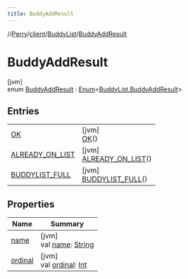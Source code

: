 ```yaml
---
title: BuddyAddResult
---
```

//[Perry](../../../../index.html)/[client](../../index.html)/[BuddyList](../index.html)/[BuddyAddResult](index.html)



# BuddyAddResult



[jvm]\
enum [BuddyAddResult](index.html) : [Enum](https://kotlinlang.org/api/latest/jvm/stdlib/kotlin/-enum/index.html)&lt;[BuddyList.BuddyAddResult](index.html)&gt;



## Entries


| | |
|---|---|
| [OK](-o-k/index.html) | [jvm]<br>[OK](-o-k/index.html)() |
| [ALREADY_ON_LIST](-a-l-r-e-a-d-y_-o-n_-l-i-s-t/index.html) | [jvm]<br>[ALREADY_ON_LIST](-a-l-r-e-a-d-y_-o-n_-l-i-s-t/index.html)() |
| [BUDDYLIST_FULL](-b-u-d-d-y-l-i-s-t_-f-u-l-l/index.html) | [jvm]<br>[BUDDYLIST_FULL](-b-u-d-d-y-l-i-s-t_-f-u-l-l/index.html)() |


## Properties


| Name | Summary |
|---|---|
| [name](../../../tools.settings/-database-type/-my-s-q-l/index.html#-372974862%2FProperties%2F863300109) | [jvm]<br>val [name](../../../tools.settings/-database-type/-my-s-q-l/index.html#-372974862%2FProperties%2F863300109): [String](https://kotlinlang.org/api/latest/jvm/stdlib/kotlin/-string/index.html) |
| [ordinal](../../../tools.settings/-database-type/-my-s-q-l/index.html#-739389684%2FProperties%2F863300109) | [jvm]<br>val [ordinal](../../../tools.settings/-database-type/-my-s-q-l/index.html#-739389684%2FProperties%2F863300109): [Int](https://kotlinlang.org/api/latest/jvm/stdlib/kotlin/-int/index.html) |

